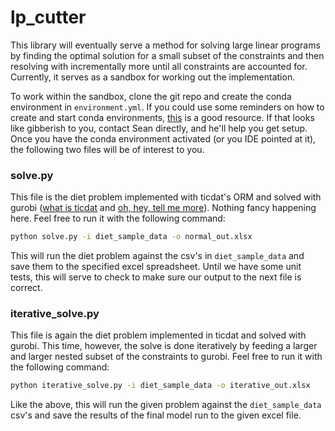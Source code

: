 # lp_cutter
This library will eventually serve a method for solving large linear programs
by finding the optimal solution for a small subset of the constraints and then
resolving with incrementally more until all constraints are accounted for.
Currently, it serves as a sandbox for working out the implementation.

To work within the sandbox, clone the git repo and create the conda environment
in `environment.yml`. If you could use some reminders on how to create and start
conda environments, [this](https://docs.conda.io/projects/conda/en/latest/user-guide/tasks/manage-environments.html#creating-an-environment-from-an-environment-yml-file)
is a good resource. If that looks like gibberish to you, contact Sean directly,
and he'll help you get setup. Once you have the conda environment activated
(or you IDE pointed at it), the following two files will be of interest to you.

### solve.py
This file is the diet problem implemented with ticdat's ORM and solved with gurobi
([what is ticdat](https://ticdat.github.io/ticdat/) and
[oh, hey, tell me more](https://github.com/ticdat/ticdat/wiki)). Nothing fancy
happening here. Feel free to run it with the following command:

```bash
python solve.py -i diet_sample_data -o normal_out.xlsx
```

This will run the diet problem against the csv's in `diet_sample_data` and
save them to the specified excel spreadsheet. Until we have some unit tests,
this will serve to check to make sure our output to the next file is correct.

### iterative_solve.py
This file is again the diet problem implemented in ticdat and solved with gurobi.
This time, however, the solve is done iteratively by feeding a larger and larger
nested subset of the constraints to gurobi. Feel free to run it with the
following command:

```bash
python iterative_solve.py -i diet_sample_data -o iterative_out.xlsx
```

Like the above, this will run the given problem against the `diet_sample_data`
csv's and save the results of the final model run to the given excel file.